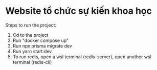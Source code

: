 # Website tổ chức sự kiến khoa học
Steps to run the project:
<ol>
  <li>Cd to the project
  <li>Run "docker compose up"
  <li>Run npx prisma migrate dev
  <li>Run yarn start:dev
  <li>To run redis, open a wsl terminal (redis-server), open another wsl terminal (redis-cli)
</ol>